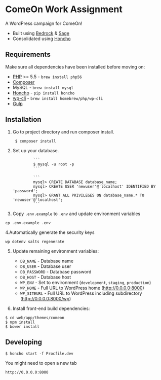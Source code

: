 # ComeOn Work Assignment
A WordPress campaign for ComeOn!
* Built using [Bedrock](https://roots.io/bedrock/) & [Sage](https://roots.io/sage/)
* Consolidated using [Honcho](https://github.com/nickstenning/honcho)

## Requirements
Make sure all dependencies have been installed before moving on:
* [PHP](https://github.com/Homebrew/homebrew-php) >= 5.5 - `brew install php56`
* [Composer](https://getcomposer.org/doc/00-intro.md#installation-linux-unix-osx) 
* MySQL - `brew install mysql`
* [Honcho](https://github.com/nickstenning/honcho) - `pip install honcho`
* [wp-cli](https://wp-cli.org/docs/installing/) - `brew install homebrew/php/wp-cli`
* [Gulp](https://github.com/gulpjs/gulp/blob/master/docs/getting-started.md)

## Installation
1. Go to project directory and run composer install.

		$ composer install
				
2. Set up your database.

				```
				$ mysql -u root -p
				```

				```
				mysql> CREATE DATABASE database_name;
				mysql> CREATE USER 'newuser'@'localhost' IDENTIFIED BY 'password';
				mysql> GRANT ALL PRIVILEGES ON database_name.* TO 'newuser'@'localhost';
				```

3. Copy `.env.example` to `.env` and update environment variables
```
cp .env.example .env
```
4.Automatically generate the security keys
```
wp dotenv salts regenerate
```
5. Update remaining environment variables:
	* `DB_NAME` - Database name
	* `DB_USER` - Database user
	* `DB_PASSWORD` - Database password
	* `DB_HOST` - Database host
	* `WP_ENV` - Set to environment (`development`, `staging`, `production`)
	* `WP_HOME` - Full URL to WordPress home (http://0.0.0.0:8000)
	* `WP_SITEURL` - Full URL to WordPress including subdirectory (http://0.0.0.0:8000/wp)

5. Install front-end build dependencies:
```
$ cd web/app/themes/comeon
$ npm install
$ bower install
```

## Developing

```
$ honcho start -f Procfile.dev
```

You might need to open a new tab 
```
http://0.0.0.0:8000
```
